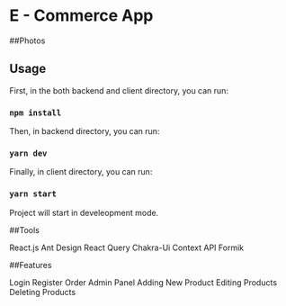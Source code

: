 # E - Commerce App

##Photos



## Usage

First, in the both backend and client directory, you can run:

### `npm install`

Then, in backend directory, you can run:

### `yarn dev`

Finally, in client directory, you can run:

### `yarn start`

Project will start in develeopment mode. 

##Tools

React.js
Ant Design
React Query
Chakra-Ui
Context API
Formik

##Features

Login
Register
Order
Admin Panel
Adding New Product
Editing Products
Deleting Products
